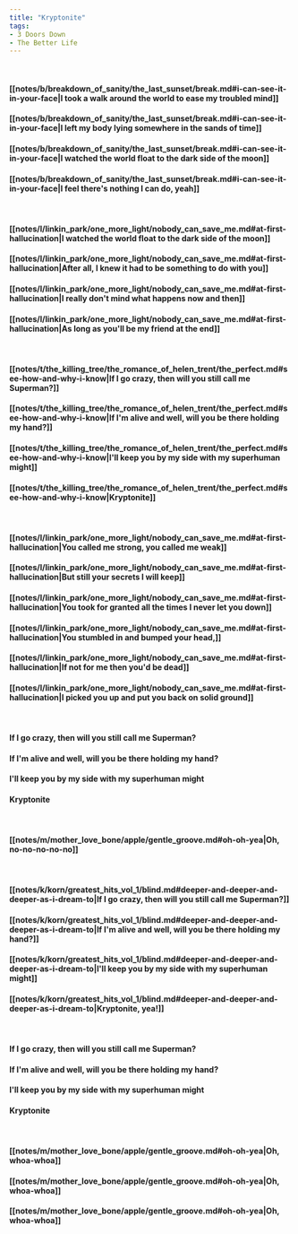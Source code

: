 ```yaml
---
title: "Kryptonite"
tags:
- 3 Doors Down
- The Better Life
---
```

&nbsp;
#### [[notes/b/breakdown_of_sanity/the_last_sunset/break.md#i-can-see-it-in-your-face|I took a walk around the world to ease my troubled mind]]
#### [[notes/b/breakdown_of_sanity/the_last_sunset/break.md#i-can-see-it-in-your-face|I left my body lying somewhere in the sands of time]]
#### [[notes/b/breakdown_of_sanity/the_last_sunset/break.md#i-can-see-it-in-your-face|I watched the world float to the dark side of the moon]]
#### [[notes/b/breakdown_of_sanity/the_last_sunset/break.md#i-can-see-it-in-your-face|I feel there's nothing I can do, yeah]]
&nbsp;
#### [[notes/l/linkin_park/one_more_light/nobody_can_save_me.md#at-first-hallucination|I watched the world float to the dark side of the moon]]
#### [[notes/l/linkin_park/one_more_light/nobody_can_save_me.md#at-first-hallucination|After all, I knew it had to be something to do with you]]
#### [[notes/l/linkin_park/one_more_light/nobody_can_save_me.md#at-first-hallucination|I really don't mind what happens now and then]]
#### [[notes/l/linkin_park/one_more_light/nobody_can_save_me.md#at-first-hallucination|As long as you'll be my friend at the end]]
&nbsp;
#### [[notes/t/the_killing_tree/the_romance_of_helen_trent/the_perfect.md#see-how-and-why-i-know|If I go crazy, then will you still call me Superman?]]
#### [[notes/t/the_killing_tree/the_romance_of_helen_trent/the_perfect.md#see-how-and-why-i-know|If I'm alive and well, will you be there holding my hand?]]
#### [[notes/t/the_killing_tree/the_romance_of_helen_trent/the_perfect.md#see-how-and-why-i-know|I'll keep you by my side with my superhuman might]]
#### [[notes/t/the_killing_tree/the_romance_of_helen_trent/the_perfect.md#see-how-and-why-i-know|Kryptonite]]
&nbsp;
#### [[notes/l/linkin_park/one_more_light/nobody_can_save_me.md#at-first-hallucination|You called me strong, you called me weak]]
#### [[notes/l/linkin_park/one_more_light/nobody_can_save_me.md#at-first-hallucination|But still your secrets I will keep]]
#### [[notes/l/linkin_park/one_more_light/nobody_can_save_me.md#at-first-hallucination|You took for granted all the times I never let you down]]
#### [[notes/l/linkin_park/one_more_light/nobody_can_save_me.md#at-first-hallucination|You stumbled in and bumped your head,]]
#### [[notes/l/linkin_park/one_more_light/nobody_can_save_me.md#at-first-hallucination|If not for me then you'd be dead]]
#### [[notes/l/linkin_park/one_more_light/nobody_can_save_me.md#at-first-hallucination|I picked you up and put you back on solid ground]]
&nbsp;
#### If I go crazy, then will you still call me Superman?
#### If I'm alive and well, will you be there holding my hand?
#### I'll keep you by my side with my superhuman might
#### Kryptonite
&nbsp;
#### [[notes/m/mother_love_bone/apple/gentle_groove.md#oh-oh-yea|Oh, no-no-no-no-no]]
&nbsp;
#### [[notes/k/korn/greatest_hits_vol_1/blind.md#deeper-and-deeper-and-deeper-as-i-dream-to|If I go crazy, then will you still call me Superman?]]
#### [[notes/k/korn/greatest_hits_vol_1/blind.md#deeper-and-deeper-and-deeper-as-i-dream-to|If I'm alive and well, will you be there holding my hand?]]
#### [[notes/k/korn/greatest_hits_vol_1/blind.md#deeper-and-deeper-and-deeper-as-i-dream-to|I'll keep you by my side with my superhuman might]]
#### [[notes/k/korn/greatest_hits_vol_1/blind.md#deeper-and-deeper-and-deeper-as-i-dream-to|Kryptonite, yea!]]
&nbsp;
#### If I go crazy, then will you still call me Superman?
#### If I'm alive and well, will you be there holding my hand?
#### I'll keep you by my side with my superhuman might
#### Kryptonite
&nbsp;
#### [[notes/m/mother_love_bone/apple/gentle_groove.md#oh-oh-yea|Oh, whoa-whoa]]
#### [[notes/m/mother_love_bone/apple/gentle_groove.md#oh-oh-yea|Oh, whoa-whoa]]
#### [[notes/m/mother_love_bone/apple/gentle_groove.md#oh-oh-yea|Oh, whoa-whoa]]
